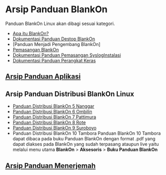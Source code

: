# Arsip Panduan BlankOn

Panduan BlankOn Linux akan dibagi sesuai kategori.
  + [Apa itu BlankOn?](http://dev.blankonlinux.or.id/wiki/Dokumentasi/Panduan/ApaItuBlankOn)
  + [Dokumentasi Panduan Destop BlankOn](http://dev.blankonlinux.or.id/wiki/Dokumentasi/Panduan/DestopBlankOn)
  + [Panduan Menjadi Pengembang BlankOn]
  + [Pemasangan BlankOn](http://dev.blankonlinux.or.id/wiki/Dokumentasi/Panduan/MemasangBlankOn)
  + [Dokumentasi Panduan Pemasangan SyslogInstalasi](http://dev.blankonlinux.or.id/wiki/Dokumentasi/Panduan/Pemasangan/SyslogInstalasi)
  + [Dokumentasi Panduan Perangkat Keras](http://dev.blankonlinux.or.id/wiki/Dokumentasi/Panduan/PerangkatKeras)

## [Arsip Panduan Aplikasi](/TimPengembang/Dokumentasi/PanduanAplikasi.md)

## Arsip Panduan Distribusi BlankOn Linux
  + [Panduan Distribusi BlankOn 5 Nanggar](/TimPengembang/Dokumentasi/Panduan/Panduan5)
  + [Panduan Distribusi BlankOn 6 Ombilin](/TimPengembang/Dokumentasi/Panduan/Panduan6)
  + [Panduan Distribusi BlankOn 7 Pattimura](/TimPengembang/Dokumentasi/Panduan/Panduan7)
  + [Panduan Distribusi BlankOn 8 Rote](/TimPengembang/Dokumentasi/Panduan/Panduan8)
  + [Panduan Distribusi BlankOn 9 Suroboyo](/TimPengembang/Dokumentasi/Panduan/Panduan9)
  + Panduan Distribusi BlankOn 10 Tambora
    Panduan BlankOn 10 Tambora dapat dibaca pada buku Panduan BlankOn dengan format .pdf yang dapat diakses pada BlankOn yang sudah terpasang ataupun live yaitu melalui menu utama **BlankOn** > **Aksesoris** > **Buku Panduan BlankOn**

## [Arsip Panduan Menerjemah](/TimPengembang/Dokumentasi/Panduan/PanduanMenerjemah.md)


